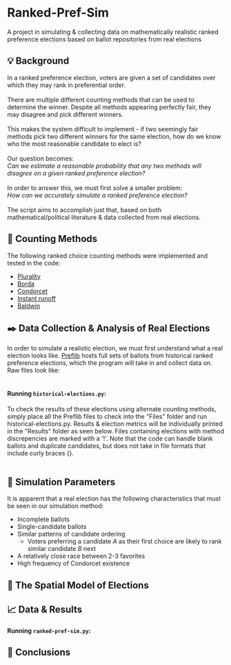 # Ranked-Pref-Sim 
A project in simulating & collecting data on mathematically realistic ranked preference elections based on ballot repositories from real elections
## :bulb: Background
In a ranked preference election, voters are given a set of candidates over which they may rank in preferential order. <br /> <br /> 
There are multiple different counting methods that can be used to determine the winner. Despite all methods appearing perfectly fair, they may disagree and pick different winners. <br /> <br /> 
This makes the system difficult to implement - if two seemingly fair methods pick two different winners for the same election, how do we know who the most reasonable candidate to elect is? <br /> <br /> 
Our question becomes: <br /> 
*Can we estimate a reasonable probability that any two methods will disagree on a given ranked preference election?*  <br /> <br /> 
In order to answer this, we must first solve a smaller problem: <br /> 
*How can we accurately simulate a ranked preference election?* <br /> <br /> 
The script aims to accomplish just that, based on both mathematical/political literature & data collected from real elections. 
## :diamond_shape_with_a_dot_inside: Counting Methods
The following ranked choice counting methods were implemented and tested in the code: 
* [Plurality](https://en.wikipedia.org/wiki/Plurality_voting)
* [Borda](https://en.wikipedia.org/wiki/Borda_count)
* [Condorcet](https://en.wikipedia.org/wiki/Condorcet_method)
* [Instant runoff](https://en.wikipedia.org/wiki/Instant-runoff_voting)
* [Baldwin](https://en.wikipedia.org/wiki/Nanson%27s_method#Baldwin_method)
## :black_nib: Data Collection & Analysis of Real Elections
In order to simulate a realistic election, we must first understand what a real election looks like. [Preflib](https://www.preflib.org/) hosts full sets of ballots from historical ranked preference elections, which the program will take in and collect data on. Raw files look like: <br /> <br />
####  Running `historical-elections.py`:
To check the results of these elections using alternate counting methods, simply place all the Preflib files to check into the "Files" folder and run historical-elections.py. Results & election metrics will be individually printed in the "Results" folder as seen below. Files containing elections with method discrepencies are marked with a '!'. Note that the code can handle blank ballots and duplicate candidates, but does not take in file formats that include curly braces {}. <br /> <br />

## :crystal_ball: Simulation Parameters
It is apparent that a real election has the following characteristics that must be seen in our simulation method: 
* Incomplete ballots 
* Single-candidate ballots 
* Similar patterns of candidate ordering
    * Voters preferring a candidate *A* as their first choice are likely to rank similar candidate *B* next
* A relatively close race between 2-3 favorites
* High frequency of Condorcet existence

## :dart: The Spatial Model of Elections

## :chart_with_upwards_trend: Data & Results
#### Running `ranked-pref-sim.py`:


## :8ball: Conclusions


